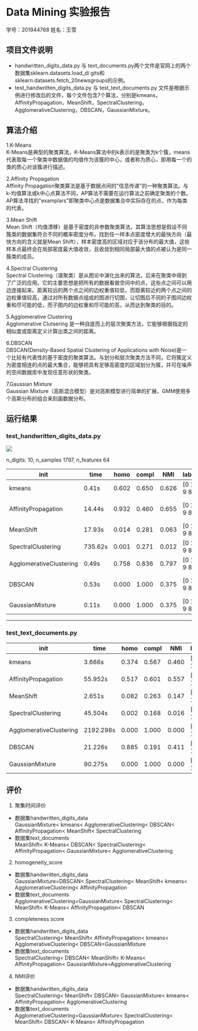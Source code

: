 # Data Mining 实验报告
学号：201944768  姓名：王雪
## 项目文件说明
- handwritten_digits_data.py 与 text_documents.py两个文件是官网上的两个数据集sklearn.datasets.load_di
gits和sklearn.datasets.fetch_20newsgroups的示例。  
- test_handwritten_digits_data.py 与 test_text_documents.py 文件是根据示例进行修改后的文件，每个文件包含7个算法，分别是kmeans，AffinityPropagation，MeanShift，SpectralClustering，AgglomerativeClustering，DBSCAN，GaussianMixture。  
## 算法介绍
1.K-Means  
K-Means是典型的聚类算法，K-Means算法中的k表示的是聚类为k个簇，means代表取每一个聚类中数据值的均值作为该簇的中心，或者称为质心，即用每一个的类的质心对该簇进行描述。  

2.Affinity Propagation  
Affinity Propagation聚类算法是基于数据点间的"信息传递"的一种聚类算法。与k-均值算法或k中心点算法不同，AP算法不需要在运行算法之前确定聚类的个数。AP算法寻找的"examplars"即聚类中心点是数据集合中实际存在的点，作为每类的代表。  

3.Mean Shift  
Mean Shift（均值漂移）是基于密度的非参数聚类算法，其算法思想是假设不同簇类的数据集符合不同的概率密度分布，找到任一样本点密度增大的最快方向（最快方向的含义就是Mean Shift），样本密度高的区域对应于该分布的最大值，这些样本点最终会在局部密度最大值收敛，且收敛到相同局部最大值的点被认为是同一簇类的成员。  

4.Spectral Clustering  
Spectral Clustering（谱聚类）是从图论中演化出来的算法，后来在聚类中得到了广泛的应用。它的主要思想是把所有的数据看做空间中的点，这些点之间可以用边连接起来。距离较远的两个点之间的边权重值较低，而距离较近的两个点之间的边权重值较高，通过对所有数据点组成的图进行切图，让切图后不同的子图间边权重和尽可能的低，而子图内的边权重和尽可能的高，从而达到聚类的目的。  

5.Agglomerative Clustering  
Agglomerative Clutsering 是一种自底而上的层次聚类方法，它能够根据指定的相似度或距离定义计算出类之间的距离。  

6.DBSCAN  
DBSCAN(Density-Based Spatial Clustering of Applications with Noise)是一个比较有代表性的基于密度的聚类算法。与划分和层次聚类方法不同，它将簇定义为密度相连的点的最大集合，能够把具有足够高密度的区域划分为簇，并可在噪声的空间数据库中发现任意形状的聚类。  

7.Gaussian Mixture  
Gaussian Mixture（高斯混合模型）是对高斯模型进行简单的扩展，GMM使用多个高斯分布的组合来刻画数据分布。  

## 运行结果  
### test_handwritten_digits_data.py  
![](https://github.com/wangxue768/Homework_wx/Homework/kmeans_digits_dataset.png)

n_digits: 10, 	 n_samples 1797, 	 n_features 64  

|init			             |time	 | homo	|compl	|NMI  |labels_true|	label_pred|
----------------------|--------|------|-------|-----|-----------|-----------|
|kmeans   		         |0.41s	  |0.602	|0.650|	0.626 |[0 1 2 ... 8 9 8]|	[0 3 3 ... 3 7 7]|
|AffinityPropagation	|14.44s	|0.932	|0.460	|0.655|[0 1 2 ... 8 9 8]|	[102  86   3 ... 100  34   2]|
|MeanShift		        	|17.93s	|0.014|	0.281	|0.063|[0 1 2 ... 8 9 8]|	[0 0 0 ... 0 0 0]|
|SpectralClustering		|735.62s	|0.001|	0.271	|0.012|[0 1 2 ... 8 9 8]|	[2 2 2 ... 2 2 2]|
|AgglomerativeClustering	|0.49s	|0.758	|0.836	|0.797|[0 1 2 ... 8 9 8]|	[5 1 1 ... 1 1 1]|
|DBSCAN   	          	|0.53s	 | 0.000|	1.000 |0.375 |[0 1 2 ... 8 9 8]|	[-1 -1 -1 ... -1 -1 -1]|
|GaussianMixture		    |0.11s 	|0.000	|1.000 |0.375 | [0 1 2 ... 8 9 8]|[0 0 0 ... 0 0 0]  |

----  
### test_text_documents.py  

|init			             |time	 | homo	|compl	|NMI  |labels_true|	label_pred|
-----------------------|-------|------|-------|-----|-----------|-----------|
|kmeans   		         |3.666s |0.374	|0.567  |0.460|[0 1 1 ... 2 1 1]|[0 3 3 ... 3 3 3]|
|AffinityPropagation	|55.952s	|0.517|0.601	|0.557|[0 1 1 ... 2 1 1]|[0 2 2 ... 1 2 1]|
|MeanShift		        	|2.651s	|0.082|	0.263	|0.147|[0 1 1 ... 2 1 1]|[0 0 0 ... 0 0 0]  | 
|SpectralClustering		|45.504s	|0.002|	0.168	|0.016|[0 1 1 ... 2 1 1]|[3 1 1 ... 0 1 1]|
|AgglomerativeClustering	|2192.298s	|0.000	|1.000|0.000|[0 1 1 ... 2 1 1]|[0 1 1 ... 0 1 1]|
|DBSCAN   	          	|21.226s	 | 0.885|	0.191 |0.411|[0 1 1 ... 2 1 1]|[0 0 0 ... 0 0 0]|
|GaussianMixture		    |90.275s 	|0.000	|1.000 |0.000 |[0 1 1 ... 2 1 1]|[2 1 1 ... 0 1 1]|

## 评价
1. 聚集时间评价
- 数据集handwritten_digits_data  
GaussianMixture< kmeans< AgglomerativeClustering< DBSCAN< AffinityPropagation< MeanShift< SpectralClustering  
- 数据集text_documents  
MeanShift< K-Means< DBSCAN< SpectralClustering< AffinityPropagation< GaussianMixture< AgglomerativeClustering  
2. homogeneity_score  
- 数据集handwritten_digits_data  
GaussianMixture=DBSCAN< SpectralClustering< MeanShift< kmeans< AgglomerativeClustering< AffinityPropagation  
- 数据集text_documents  
AgglomerativeClustering=GaussianMixture< SpectralClustering< MeanShift< K-Means< AffinityPropagation< DBSCAN  
3. completeness score  
- 数据集handwritten_digits_data  
SpectralClustering< MeanShift< AffinityPropagation< kmeans< AgglomerativeClustering< DBSCAN=GaussianMixture  
- 数据集text_documents  
SpectralClustering< DBSCAN< MeanShift<  K-Means< AffinityPropagation< GaussianMixture=AgglomerativeClustering  
4. NMI评价  
- 数据集handwritten_digits_data  
SpectralClustering< MeanShift< DBSCAN= GaussianMixture< kmeans< AffinityPropagation< AgglomerativeClustering  
- 数据集text_documents  
AgglomerativeClustering=GaussianMixture< SpectralClustering< MeanShift< DBSCAN< K-Means< AffinityPropagation  

